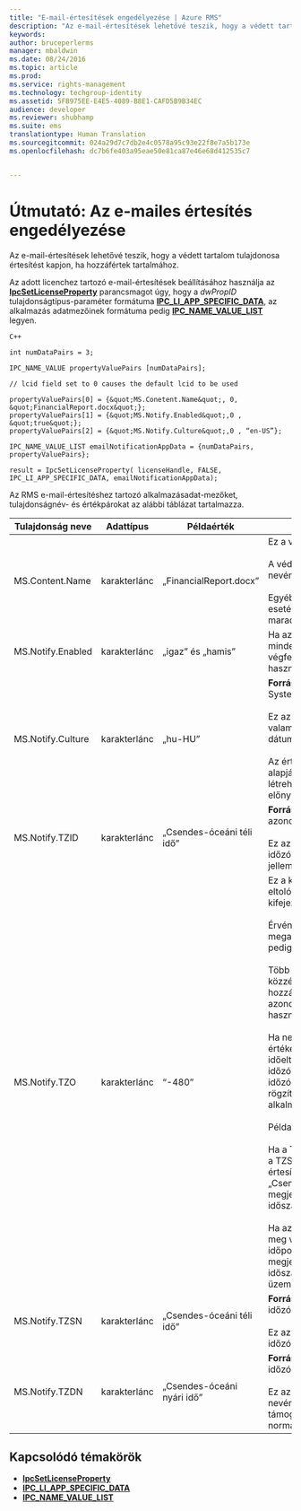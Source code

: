 ```yaml
---
title: "E-mail-értesítések engedélyezése | Azure RMS"
description: "Az e-mail-értesítések lehetővé teszik, hogy a védett tartalom tulajdonosa értesítést kapjon, ha hozzáfértek tartalmához."
keywords: 
author: bruceperlerms
manager: mbaldwin
ms.date: 08/24/2016
ms.topic: article
ms.prod: 
ms.service: rights-management
ms.technology: techgroup-identity
ms.assetid: 5FB975EE-E4E5-4089-B8E1-CAFD5B9B34EC
audience: developer
ms.reviewer: shubhamp
ms.suite: ems
translationtype: Human Translation
ms.sourcegitcommit: 024a29d7c7db2e4c0578a95c93e22f8e7a5b173e
ms.openlocfilehash: dc7b6fe403a95eae50e81ca87e46e68d412535c7


---
```


# Útmutató: Az e-mailes értesítés engedélyezése

Az e-mail-értesítések lehetővé teszik, hogy a védett tartalom tulajdonosa értesítést kapjon, ha hozzáfértek tartalmához.

Az adott licenchez tartozó e-mail-értesítések beállításához használja az [**IpcSetLicenseProperty**](/rights-management/sdk/2.1/api/win/functions#msipc_ipcsetlicenseproperty) parancsmagot úgy, hogy a *dwPropID* tulajdonságtípus-paraméter formátuma [**IPC\_LI\_APP\_SPECIFIC\_DATA**](/rights-management/sdk/2.1/api/win/License%20property%20types#msipc_license_property_types_IPC_LI_APP_SPECIFIC_DATA), az alkalmazás adatmezőinek formátuma pedig [**IPC\_NAME\_VALUE\_LIST**](/rights-management/sdk/2.1/api/win/structures#msipc_ipc_name_value_list) legyen.

    C++

    int numDataPairs = 3;

    IPC_NAME_VALUE propertyValuePairs [numDataPairs];

    // lcid field set to 0 causes the default lcid to be used

    propertyValuePairs[0] = {&quot;MS.Conetent.Name&quot;, 0, &quot;FinancialReport.docx&quot;};
    propertyValuePairs[1] = {&quot;MS.Notify.Enabled&quot;,0 , &quot;true&quot;};
    propertyValuePairs[2] = {&quot;MS.Notify.Culture&quot;,0 , “en-US”};

    IPC_NAME_VALUE_LIST emailNotificationAppData = {numDataPairs, propertyValuePairs};

    result = IpcSetLicenseProperty( licenseHandle, FALSE, IPC_LI_APP_SPECIFIC_DATA, emailNotificationAppData);
        

Az RMS e-mail-értesítéshez tartozó alkalmazásadat-mezőket, tulajdonságnév- és értékpárokat az alábbi táblázat tartalmazza.


|Tulajdonság neve | Adattípus | Példaérték | Megjegyzések |
|--------------|-----------|---------------|-------|
|MS.Content.Name|karakterlánc|„FinancialReport.docx”|Ez a védett tartalomhoz társított azonosító.<br><br> A védett fájlok esetében ennek az értéknek a fájl nevének kell lennie, útvonaladatok nélkül.<br><br> Egyéb típusú tartalmak (például e-mail-üzenetek) esetében ez lehet az e-mail tárgya, vagy üresen is maradhat.|
|MS.Notify.Enabled|karakterlánc|„igaz” és „hamis”|Ha az érték „igaz”, a közzétételi licenc tulajdonosa minden alkalommal e-mail-értesítést kap, ha valaki egy végfelhasználói licenc beszerzéséhez megkísérli használni azt.|
|MS.Notify.Culture|karakterlánc|„hu-HU”| **Forrás:** System.Globalization.CultureInfo.CurrentUICulture.Name <br><br>Ez az érték az értesítő e-mail honosított nyelvét, valamint az e-mail-üzenetben használatos dátum-/időbeállítást és számformázást határozza meg.<br><br>Az értéket annak a gépnek a felhasználói beállításai alapján kell megadni, amelyen a közzétételi licencet létrehozták, vagy a közzétételi licenc tulajdonosának előnyben részesített kulturális környezete alapján.|
|MS.Notify.TZID|karakterlánc|„Csendes-óceáni téli idő”|**Forrás:** TimeZoneInfo.Local.Id – Windows-időzóna azonosítója.<br><br>Ez az érték a Microsoft Windows operációs rendszer időzóna-azonosítója, amely az adott időzóna és annak jellemzői leírására használatos.|
|MS.Notify.TZO|karakterlánc|“-480”|Ez a közzétételi licenc tulajdonosának időzóna-eltolódása az UTC szerinti időhöz képest, percben kifejezve.<br><br>Érvényes TZID-érték megadásakor a rendszer az általa megadott időzóna-eltolódást használja, ez az érték pedig figyelmen kívül lesz hagyva.<br><br>Több mint valószínű, hogy azok a nem Windows-alapú közzétételi platformok, amelyek nem rendelkeznek hozzáféréssel a Windows operációs rendszer időzóna-azonosítóinak értékeit tartalmazó listához, ezt az értéket használják.<br><br>Ha nem áll rendelkezésre TZID-érték, a rendszer ezt az értéket használja az értesítési üzenetekben alkalmazott időeltolódás kiszámításához, a TZSN-értéket pedig az időzóna nevének megjelenítéséhez használja (az időzóna értékétől függetlenül). Ezzel az időzóna értéke rögzített lesz, és azokban az esetekben, ahol alkalmazható, a nyári időszámítás szerint nem frissül.<br><br>Példa:<br><br>Ha a TXID értéke nincs megadva, a TZ0 értéke „-420”, a TZSN értéke pedig „Csendes-óceáni nyári idő”, az értesítési e-mailben megjelenített összes érték a „Csendes-óceáni nyári idő” szerint lesz beállítva és megjelenítve, még abban az esetben is, ha a nyári időszámítás aktuálisan már nincs használatban.<br><br>Ha azonban a TZSN és a TZDN mellett a TZID értéke is meg van adva, az értesítési e-mailben megadott időpontok annak megfelelően lesznek beállítva és megjelenítve, hogy a dátumnak és az időnek Nyári időszámítás szerinti vagy Téli időszámítás szerinti üzemmódban kell-e megjelennie.|
|MS.Notify.TZSN|karakterlánc|„Csendes-óceáni téli idő”|**Forrás:** TimeZoneInfo.Local.StandardName – Téli időzóna neve.<br><br>Ez az érték az adott időzóna szabványos időzónanevének honosított neve.|
|MS.Notify.TZDN|karakterlánc|„Csendes-óceáni nyári idő”|**Forrás:** TimeZoneInfo.Local.DaylightName – Nyári időzóna neve.<br><br>Ez az érték az adott időzóna nyári időszámítás szerinti nevének honosított neve. Ha az adott időzóna nem támogatja a nyári időszámítást, ez megegyezhet a normál névvel.|

## Kapcsolódó témakörök

* [**IpcSetLicenseProperty**](/rights-management/sdk/2.1/api/win/functions#msipc_ipcsetlicenseproperty)
* [**IPC\_LI\_APP\_SPECIFIC\_DATA**](/rights-management/sdk/2.1/api/win/License%20property%20types#msipc_license_property_types_IPC_LI_APP_SPECIFIC_DATA)
* [**IPC\_NAME\_VALUE\_LIST**](/rights-management/sdk/2.1/api/win/structures#msipc_ipc_name_value_list)
 

 



<!--HONumber=Aug16_HO4-->


